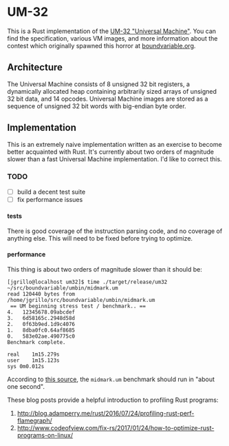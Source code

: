 # UM-32

This is a Rust implementation of the [UM-32 "Universal Machine"](https://esolangs.org/wiki/UM-32).
You can find the specification, various VM images, and more information about
the contest which originally spawned this horror at [boundvariable.org](http://boundvariable.org/).

## Architecture

The Universal Machine consists of 8 unsigned 32 bit registers, a dynamically 
allocated heap containing arbitrarily sized arrays of unsigned 32 bit data, 
and 14 opcodes. Universal Machine images are stored as a sequence of unsigned 
32 bit words with big-endian byte order.

## Implementation

This is an extremely naive implementation written as an exercise to become 
better acquainted with Rust. It's currently about two orders of magnitude 
slower than a fast Universal Machine implementation. I'd like to correct this.

### TODO

 - [ ] build a decent test suite
 - [ ] fix performance issues

#### tests 

There is good coverage of the instruction parsing code, and no coverage of 
anything else. This will need to be fixed before trying to optimize.
 
#### performance 

This thing is about two orders of magnitude slower than it should be:
```
[jgrillo@localhost um32]$ time ./target/release/um32 ~/src/boundvariable/umbin/midmark.um 
read 120440 bytes from /home/jgrillo/src/boundvariable/umbin/midmark.um
 == UM beginning stress test / benchmark.. ==
4.   12345678.09abcdef
3.   6d58165c.2948d58d
2.   0f63b9ed.1d9c4076
1.   8dba0fc0.64af8685
0.   583e02ae.490775c0
Benchmark complete.

real	1m15.279s
user	1m15.123s
sys	0m0.012s

```
According to [this source](https://github.com/rlew/um/tree/master/ums), the 
`midmark.um` benchmark should run in "about one second".

These blog posts provide a helpful introduction to profiling Rust programs:
 1. http://blog.adamperry.me/rust/2016/07/24/profiling-rust-perf-flamegraph/
 2. http://www.codeofview.com/fix-rs/2017/01/24/how-to-optimize-rust-programs-on-linux/
